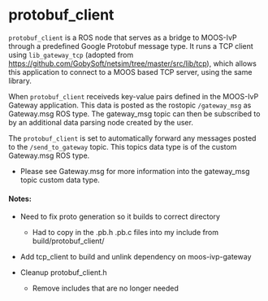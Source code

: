 # protobuf_client

`protobuf_client` is a ROS node that serves as a bridge to MOOS-IvP through a predefined Google Protobuf message type. It runs a TCP client using `lib_gateway_tcp` (adopted from https://github.com/GobySoft/netsim/tree/master/src/lib/tcp), which allows this application to connect to a MOOS based TCP server, using the same library.

When `protobuf_client` receiveds key-value pairs defined in the MOOS-IvP Gateway application. This data is posted as the rostopic `/gateway_msg` as Gateway.msg ROS type. The gateway_msg topic can then be subscribed to by an additional data parsing node created by the user.

The `protobuf_client` is set to automatically forward any messages posted to the `/send_to_gateway` topic. This topics data type is of the custom Gateway.msg ROS type.

* Please see Gateway.msg for more information into the gateway_msg topic custom data type.





#### Notes:
* Need to fix proto generation so it builds to correct directory
  * Had to copy in the .pb.h .pb.c files into my include from build/protobuf_client/

* Add tcp_client to build and unlink dependency on moos-ivp-gateway

* Cleanup protobuf_client.h
  * Remove includes that are no longer needed
